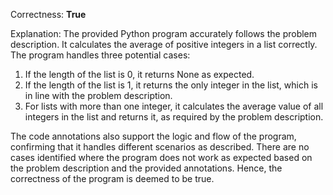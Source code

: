 Correctness: **True**

Explanation: 
The provided Python program accurately follows the problem description. It calculates the average of positive integers in a list correctly. The program handles three potential cases:
1. If the length of the list is 0, it returns None as expected.
2. If the length of the list is 1, it returns the only integer in the list, which is in line with the problem description.
3. For lists with more than one integer, it calculates the average value of all integers in the list and returns it, as required by the problem description.

The code annotations also support the logic and flow of the program, confirming that it handles different scenarios as described. There are no cases identified where the program does not work as expected based on the problem description and the provided annotations. Hence, the correctness of the program is deemed to be true.